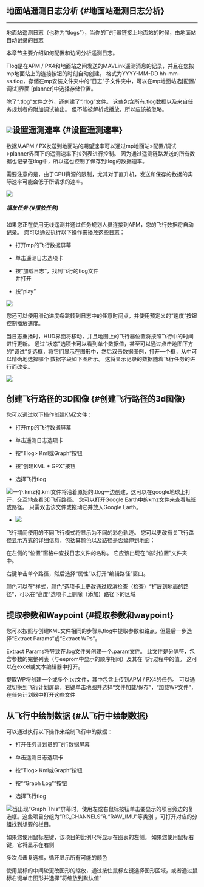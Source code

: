 ## 地面站遥测日志分析 {#地面站遥测日志分析}

---

地面站遥测日志（也称为“tlogs”），当你的飞行器链接上地面站的时候，由地面站自动记录的日志

本章节主要介绍如何配置和访问分析遥测日志。

Tlog是在APM / PX4和地面站之间发送的MAVLink遥测消息的记录，并且在您按mp地面站上的连接按钮的时刻自动创建。 格式为YYYY-MM-DD hh-mm-ss.tlog，存储在mp安装文件夹中的“日志”子文件夹中，可以在mp地面站选\[配置/调试\]界面 \[planner\]中选择存储位置。

除了“.tlog”文件之外，还创建了“.rlog”文件。 这些包含所有.tlog数据以及来自任务规划者的附加调试输出。 但不能被解析或播放，所以应该被忽略。

## ![](http://doc.cuav.net/PixHack/assets/planner.jpg)设置遥测速率 {#设置遥测速率}

数据从APM / PX发送到地面站的期望速率可以通过mp地面站&gt;配置/调试&gt;planner界面下的遥测速率下拉列表进行控制。 因为通过遥测链路发送的所有数据也记录在tlog中，所以这也控制了保存到tlog的数据速率。

需要注意的是，由于CPU资源的限制，尤其对于直升机，发送和保存的数据的实际速率可能会低于所请求的速率。

![](http://doc.cuav.net/PixHack/assets/yap.jpg)

##### 播放任务 {#播放任务}

##### 

如果您正在使用无线遥测并通过任务规划人员连接到APM，您的飞行数据将自动记录。 您可以通过执行以下操作来播放这些日志：

* 打开mp的飞行数据屏幕

* 单击遥测日志选项卡

* 按“加载日志”，找到飞行的tlog文件  
  并打开

* 按“play”

![](http://doc.cuav.net/PixHack/assets/yao.jpg)

您还可以使用滑动进度条跳转到日志中的任意时间点，并使用预定义的“速度”按钮控制播放速度。

当日志重播时，HUD界面将移动，并且地图上的飞行器位置将按照飞行中的时间进行更新。 通过“状态”选项卡可以看到单个数据值，甚至可以通过点击地图下方的“调试”复选框，将它们显示在图形中，然后双击数据图例，打开一个框，从中可以精确地选择哪个 数据字段如下图所示。 这将显示记录的数据随着飞行任务的进行而改变。

![](http://doc.cuav.net/PixHack/assets/yao1.jpg)

## 创建飞行路径的3D图像 {#创建飞行路径的3d图像}

您可以通过以下操作创建KMZ文件：

* 打开mp的飞行数据屏幕

* 单击遥测日志选项卡

* 按“Tlog&gt; Kml或Graph”按钮

* 按“创建KML + GPX”按钮

* 选择飞行tlog

![](http://doc.cuav.net/PixHack/assets/yao2.jpg)一个.kmz和.kml文件将沿着原始的.tlog一边创建，这可以在google地球上打开，交互地查看3D飞行路径。 您可以打开Google Earth中的kmz文件来查看航班或路径。 只需双击该文件或拖动它并放入Google Earth。

* ![](http://doc.cuav.net/PixHack/assets/yao3.jpg)

飞行期间使用的不同飞行模式将显示为不同的彩色轨迹。 您可以更改有关飞行路径显示方式的详细信息，包括其颜色以及路径是否延伸到地面：

在左侧的“位置”窗格中查找日志文件的名称。 它应该出现在“临时位置”文件夹中。

右键单击单个路径，然后选择“属性”以打开“编辑路径”窗口。

颜色可以在“样式，颜色”选项卡上更改通过取消检查（检查）“扩展到地面的路径”，可以在“高度”选项卡上删除（添加）路径下的区域

## 提取参数和Waypoint {#提取参数和waypoint}

您可以按照与创建KML文件相同的步骤从tlog中提取参数和路点，但最后一步选择“Extract Params”或“Extract WPs”。

Extract Params将导致在.log文件旁创建一个.param文件。 此文件是分隔符，包含参数的完整列表（与eeprom中显示的顺序相同）及其在飞行过程中的值。 这可以在excel或文本编辑器中打开。

提取WP将创建一个或多个.txt文件，其中包含上传到APM / PX4的任务。 可以通过切换到飞行计划屏幕，右键单击地图并选择“文件加载/保存”，“加载WP文件”，在任务计划器中打开这些文件

## 从飞行中绘制数据 {#从飞行中绘制数据}

可以通过执行以下操作来绘制飞行中的数据：

* 打开任务计划员的飞行数据屏幕

* 单击遥测日志选项卡

* 按“Tlog&gt; Kml或Graph”按钮

* 按““Graph Log””按钮

* 选择飞行tlog

![](http://doc.cuav.net/PixHack/assets/yao7.jpg)当出现“Graph This”屏幕时，使用左或右鼠标按钮单击要显示的项目旁边的复选框。这些项目分组为“RC\_CHANNELS”和“RAW\_IMU”等类别 ，可打开对应的分组找到想要的栏目。

如果您使用鼠标左键，该项目的比例尺将显示在图表的左侧。 如果您使用鼠标右键，它将显示在右侧

多次点击复选框，循环显示所有可能的颜色

使用鼠标的中间轮更改图形的缩放，通过按住鼠标左键选择图形区域，或者通过鼠标右键单击图形并选择“将缩放到默认值”

